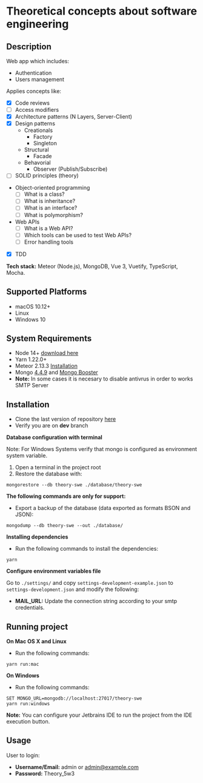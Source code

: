 # Theoretical concepts about software engineering

## Description

Web app which includes:
- Authentication
- Users management

Applies concepts like:

- [X] Code reviews
- [ ] Access modifiers
- [X] Architecture patterns (N Layers, Server-Client)
- [X] Design patterns
  - Creationals
    - Factory
    - Singleton
  - Structural
    - Facade
  - Behavorial
    - Observer (Publish/Subscribe)
- [ ] SOLID principles (theory)
- Object-oriented programming
  - [ ] What is a class?
  - [ ] What is inheritance?
  - [ ] What is an interface?
  - [ ] What is polymorphism?
- Web APIs
  - [ ] What is a Web API?
  - [ ] Which tools can be used to test Web APIs?
  - [ ] Error handling tools
- [X] TDD

**Tech stack:** Meteor (Node.js), MongoDB, Vue 3, Vuetify, TypeScript, Mocha.

Supported Platforms
-------------------

- macOS 10.12+
- Linux
- Windows 10

System Requirements
-------------------

- Node 14+ [download here](https://nodejs.org/es/download/)
- Yarn 1.22.0+
- Meteor 2.13.3 [Installation](https://www.meteor.com/install)
- Mongo [4.4.9](https://www.mongodb.com/download-center/community) and [Mongo Booster](https://nosqlbooster.com/downloads) 
- **Note:** In some cases it is necesary to disable antivrus in order to works SMTP Server

## Installation

- Clone the last version of repository [here](https://github.com/diavrank/theory-swe.git)
- Verify you are on **dev** branch

**Database configuration with terminal**

Note: For Windows Systems verify that mongo is configured as environment system variable.

1. Open a terminal in the project root
2. Restore the database with:
```shell
mongorestore --db theory-swe ./database/theory-swe
```

**The following commands are only for support:**

- Export a backup of the database (data exported as formats BSON and JSON):
```shell
mongodump --db theory-swe --out ./database/
```

**Installing dependencies**

- Run the following commands to install the dependencies:
```shell
yarn
```

**Configure environment variables file**

Go to `./settings/` and copy `settings-development-example.json` to `settings-development.json` and modify the following:

- **MAIL_URL:** Update the connection string according to your smtp credentials.

Running project
---------------

**On Mac OS X and Linux**
- Run the following commands:
```shell
yarn run:mac
```

**On Windows**
- Run the following commands:
```shell
SET MONGO_URL=mongodb://localhost:27017/theory-swe
yarn run:windows
```


**Note:**
You can configure your Jetbrains IDE to run the project from the IDE execution button.


Usage
---------------

User to login:

 - **Username/Email:** admin or admin@example.com
 - **Password:** Theory_5w3
